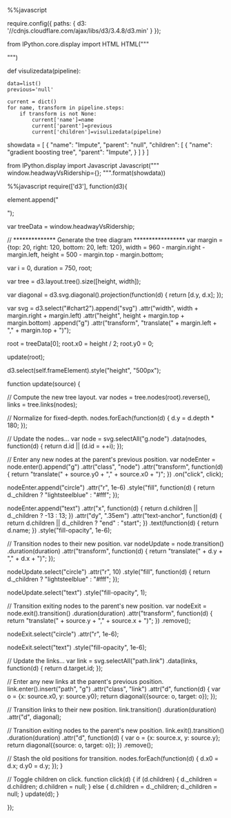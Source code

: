 %%javascript 

require.config({
  paths: {
      d3: '//cdnjs.cloudflare.com/ajax/libs/d3/3.4.8/d3.min'
  }
});

from IPython.core.display import HTML
HTML("""
<style>
.node {
cursor: pointer;
}

.node circle {
  fill: #fff;
  stroke: steelblue;
  stroke-width: 3px;
}

.node text {
  font: 12px sans-serif;
}

.link {
  fill: none;
  stroke: #ccc;
  stroke-width: 2px;
}
</style>
""")

def visulizedata(pipeline):
   
    data=list()
    previous='null'

    current = dict()
    for name, transform in pipeline.steps:
        if transform is not None:
            current['name']=name
            current['parent']=previous
            current['children']=visulizedata(pipeline)
            

showdata = [
  {
    "name": "Impute",
    "parent": "null",
    "children": [
      {
        "name": "gradient boosting tree",
        "parent": "Impute",
      }
    ]
  }
]

from IPython.display import Javascript
Javascript("""
           window.headwayVsRidership={};
           """.format(showdata))

%%javascript
require(['d3'], function(d3){
        
element.append("<div id='chart2'></div>");
    
var treeData =  window.headwayVsRidership;


// ************** Generate the tree diagram	 *****************
var margin = {top: 20, right: 120, bottom: 20, left: 120},
width = 960 - margin.right - margin.left,
height = 500 - margin.top - margin.bottom;

var i = 0,
duration = 750,
root;

var tree = d3.layout.tree().size([height, width]);

var diagonal = d3.svg.diagonal().projection(function(d) { return [d.y, d.x]; });

var svg = d3.select("#chart2").append("svg")
.attr("width", width + margin.right + margin.left)
.attr("height", height + margin.top + margin.bottom)
  .append("g")
.attr("transform", "translate(" + margin.left + "," + margin.top + ")");

root = treeData[0];
root.x0 = height / 2;
root.y0 = 0;
  
update(root);

d3.select(self.frameElement).style("height", "500px");

function update(source) {

  // Compute the new tree layout.
  var nodes = tree.nodes(root).reverse(),
  links = tree.links(nodes);

  // Normalize for fixed-depth.
  nodes.forEach(function(d) { d.y = d.depth * 180; });

  // Update the nodes…
  var node = svg.selectAll("g.node")
 .data(nodes, function(d) { return d.id || (d.id = ++i); });

  // Enter any new nodes at the parent's previous position.
  var nodeEnter = node.enter().append("g")
.attr("class", "node")
 .attr("transform", function(d) { return "translate(" + source.y0 + "," + source.x0 + ")"; })
 .on("click", click);

  nodeEnter.append("circle")
 .attr("r", 1e-6)
  .style("fill", function(d) { return d._children ? "lightsteelblue" : "#fff"; });

  nodeEnter.append("text")
 .attr("x", function(d) { return d.children || d._children ? -13 : 13; })
 .attr("dy", ".35em")
.attr("text-anchor", function(d) { return d.children || d._children ? "end" : "start"; })
 .text(function(d) { return d.name; })
 .style("fill-opacity", 1e-6);

  // Transition nodes to their new position.
  var nodeUpdate = node.transition()
 .duration(duration)
 .attr("transform", function(d) { return "translate(" + d.y + "," + d.x + ")"; });

  nodeUpdate.select("circle")
  .attr("r", 10)
  .style("fill", function(d) { return d._children ? "lightsteelblue" : "#fff"; });

  nodeUpdate.select("text")
  .style("fill-opacity", 1);

  // Transition exiting nodes to the parent's new position.
  var nodeExit = node.exit().transition()
 .duration(duration)
 .attr("transform", function(d) { return "translate(" + source.y + "," + source.x + ")"; })
  .remove();

  nodeExit.select("circle")
  .attr("r", 1e-6);

  nodeExit.select("text")
  .style("fill-opacity", 1e-6);

  // Update the links…
  var link = svg.selectAll("path.link")
  .data(links, function(d) { return d.target.id; });

  // Enter any new links at the parent's previous position.
  link.enter().insert("path", "g")
  .attr("class", "link")
  .attr("d", function(d) {
        var o = {x: source.x0, y: source.y0};
        return diagonal({source: o, target: o});
  });

  // Transition links to their new position.
  link.transition()
 .duration(duration)
  .attr("d", diagonal);

  // Transition exiting nodes to the parent's new position.
  link.exit().transition()
  .duration(duration)
  .attr("d", function(d) {
        var o = {x: source.x, y: source.y};
        return diagonal({source: o, target: o});
  })
  .remove();

  // Stash the old positions for transition.
  nodes.forEach(function(d) {
        d.x0 = d.x;
        d.y0 = d.y;
  });
}

// Toggle children on click.
function click(d) {
  if (d.children) {
d._children = d.children;
d.children = null;
  } else {
d.children = d._children;
d._children = null;
  }
  update(d);
}
    

});
